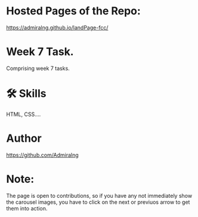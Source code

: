 # Hosted Pages of the Repo:
https://admiralng.github.io/landPage-fcc/

# Week 7 Task.
Comprising week 7 tasks.

# 🛠 Skills
HTML, CSS....

# Author
https://github.com/Admiralng

# Note:
The page is open to contributions, so if you have any  not immediately show the carousel images, you have to click on the next or previuos arrow to get them into action.
